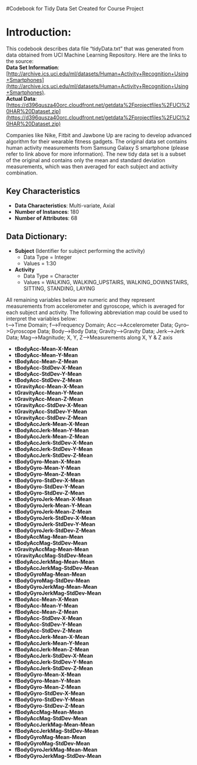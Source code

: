 #Codebook for Tidy Data Set Created for Course Project

# Introduction:
This codebook describes data file “tidyData.txt” that was generated from data obtained from UCI Machine Learning Repository.  Here are the links to the source:  
 **Data Set Information**:   
 [http://archive.ics.uci.edu/ml/datasets/Human+Activity+Recognition+Using+Smartphones](http://archive.ics.uci.edu/ml/datasets/Human+Activity+Recognition+Using+Smartphones).   
**Actual Data**:   
[https://d396qusza40orc.cloudfront.net/getdata%2Fprojectfiles%2FUCI%20HAR%20Dataset.zip](https://d396qusza40orc.cloudfront.net/getdata%2Fprojectfiles%2FUCI%20HAR%20Dataset.zip)   

Companies like Nike, Fitbit and Jawbone Up are racing to develop advanced algorithm for their wearable fitness gadgets. The original data set contains human activity measurements from Samsung Galaxy S smartphone (please refer to link above for more information). The new tidy data set is a subset of the original and contains only the mean and standard deviation measurements, which was then averaged for each subject and activity combination.  

## Key Characteristics
* **Data Characteristics**:  Multi-variate, Axial
* **Number of Instances**: 180
* **Number of Attributes**:  68

## Data Dictionary:
* **Subject** (Identifier for subject performing the activity)
  * Data Type = Integer
  * Values = 1:30  
* **Activity**
  * Data Type = Character 	
  * Values = WALKING, WALKING_UPSTAIRS, WALKING_DOWNSTAIRS, SITTING, STANDING, LAYING

All remaining variables below are numeric and they represent measurements from accelerometer and gyroscope, which is averaged for each subject and activity. The following abbreviation map could be used to interpret the variables below:  
t–>Time Domain; f–>Frequency Domain; Acc–>Accelerometer Data; Gyro–>Gyroscope Data; Body–>Body Data; Gravity–>Gravity Data; Jerk–>Jerk Data; Mag–>Magnitude; X, Y, Z–>Measurements along X, Y & Z axis

* **tBodyAcc-Mean-X-Mean** 
* **tBodyAcc-Mean-Y-Mean** 
* **tBodyAcc-Mean-Z-Mean** 
* **tBodyAcc-StdDev-X-Mean** 
* **tBodyAcc-StdDev-Y-Mean** 
* **tBodyAcc-StdDev-Z-Mean** 
* **tGravityAcc-Mean-X-Mean** 
* **tGravityAcc-Mean-Y-Mean** 
* **tGravityAcc-Mean-Z-Mean** 
* **tGravityAcc-StdDev-X-Mean** 
* **tGravityAcc-StdDev-Y-Mean** 
* **tGravityAcc-StdDev-Z-Mean** 
* **tBodyAccJerk-Mean-X-Mean** 
* **tBodyAccJerk-Mean-Y-Mean** 
* **tBodyAccJerk-Mean-Z-Mean** 
* **tBodyAccJerk-StdDev-X-Mean** 
* **tBodyAccJerk-StdDev-Y-Mean** 
* **tBodyAccJerk-StdDev-Z-Mean** 
* **tBodyGyro-Mean-X-Mean** 
* **tBodyGyro-Mean-Y-Mean** 
* **tBodyGyro-Mean-Z-Mean** 
* **tBodyGyro-StdDev-X-Mean** 
* **tBodyGyro-StdDev-Y-Mean** 
* **tBodyGyro-StdDev-Z-Mean** 
* **tBodyGyroJerk-Mean-X-Mean** 
* **tBodyGyroJerk-Mean-Y-Mean** 
* **tBodyGyroJerk-Mean-Z-Mean** 
* **tBodyGyroJerk-StdDev-X-Mean** 
* **tBodyGyroJerk-StdDev-Y-Mean**
* **tBodyGyroJerk-StdDev-Z-Mean** 
* **tBodyAccMag-Mean-Mean** 
* **tBodyAccMag-StdDev-Mean** 
* **tGravityAccMag-Mean-Mean** 
* **tGravityAccMag-StdDev-Mean** 
* **tBodyAccJerkMag-Mean-Mean**
* **tBodyAccJerkMag-StdDev-Mean**
* **tBodyGyroMag-Mean-Mean**
* **tBodyGyroMag-StdDev-Mean**
* **tBodyGyroJerkMag-Mean-Mean**
* **tBodyGyroJerkMag-StdDev-Mean**
* **fBodyAcc-Mean-X-Mean**
* **fBodyAcc-Mean-Y-Mean**
* **fBodyAcc-Mean-Z-Mean**
* **fBodyAcc-StdDev-X-Mean**
* **fBodyAcc-StdDev-Y-Mean**
* **fBodyAcc-StdDev-Z-Mean**
* **fBodyAccJerk-Mean-X-Mean**
* **fBodyAccJerk-Mean-Y-Mean**
* **fBodyAccJerk-Mean-Z-Mean**
* **fBodyAccJerk-StdDev-X-Mean**
* **fBodyAccJerk-StdDev-Y-Mean**
* **fBodyAccJerk-StdDev-Z-Mean**
* **fBodyGyro-Mean-X-Mean**
* **fBodyGyro-Mean-Y-Mean**
* **fBodyGyro-Mean-Z-Mean**
* **fBodyGyro-StdDev-X-Mean**
* **fBodyGyro-StdDev-Y-Mean**
* **fBodyGyro-StdDev-Z-Mean**
* **fBodyAccMag-Mean-Mean**
* **fBodyAccMag-StdDev-Mean**
* **fBodyAccJerkMag-Mean-Mean**
* **fBodyAccJerkMag-StdDev-Mean**
* **fBodyGyroMag-Mean-Mean**
* **fBodyGyroMag-StdDev-Mean** 
* **fBodyGyroJerkMag-Mean-Mean** 
* **fBodyGyroJerkMag-StdDev-Mean**
